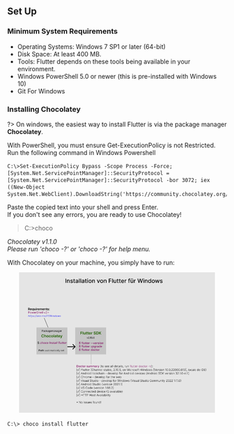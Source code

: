 ## Set Up 

### Minimum System Requirements

- Operating Systems: Windows 7 SP1 or later (64-bit)
- Disk Space: At least 400 MB.
- Tools: Flutter depends on these tools being available in your environment.
- Windows PowerShell 5.0 or newer (this is pre-installed with Windows 10)
- Git For Windows

### Installing Chocolatey

?> On windows, the easiest way to install Flutter is via the package manager <strong>Chocolatey</strong>.

<p>With PowerShell, you must ensure Get-ExecutionPolicy is not Restricted.</br>
Run the following command in Windows Powershell</p>

```
C:\>Set-ExecutionPolicy Bypass -Scope Process -Force; [System.Net.ServicePointManager]::SecurityProtocol = [System.Net.ServicePointManager]::SecurityProtocol -bor 3072; iex ((New-Object System.Net.WebClient).DownloadString('https://community.chocolatey.org/install.ps1'))
```

<p>Paste the copied text into your shell and press Enter.</br>
If you don't see any errors, you are ready to use Chocolatey!</p>

> C:\>choco

<i>Chocolatey v1.1.0</i>  
<i>Please run 'choco -?' or 'choco <command> -?' for help menu.</i>

With Chocolatey on your machine, you simply have to run:

<div align=center>
<img width="450" src="./img/SDK.png"/>
</div>

```
C:\> choco install flutter
```
